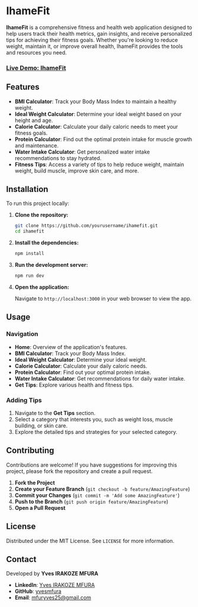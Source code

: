 # IhameFit

**IhameFit** is a comprehensive fitness and health web application designed to help users track their health metrics, gain insights, and receive personalized tips for achieving their fitness goals. Whether you're looking to reduce weight, maintain it, or improve overall health, IhameFit provides the tools and resources you need.

### [Live Demo: IhameFit](#)

## Features

- **BMI Calculator**: Track your Body Mass Index to maintain a healthy weight.
- **Ideal Weight Calculator**: Determine your ideal weight based on your height and age.
- **Calorie Calculator**: Calculate your daily caloric needs to meet your fitness goals.
- **Protein Calculator**: Find out the optimal protein intake for muscle growth and maintenance.
- **Water Intake Calculator**: Get personalized water intake recommendations to stay hydrated.
- **Fitness Tips**: Access a variety of tips to help reduce weight, maintain weight, build muscle, improve skin care, and more.

## Installation

To run this project locally:

1. **Clone the repository:**

    ```bash
    git clone https://github.com/yourusername/ihamefit.git
    cd ihamefit
    ```

2. **Install the dependencies:**

    ```bash
    npm install
    ```

3. **Run the development server:**

    ```bash
    npm run dev
    ```

4. **Open the application:**

    Navigate to `http://localhost:3000` in your web browser to view the app.

## Usage

### Navigation

- **Home**: Overview of the application's features.
- **BMI Calculator**: Track your Body Mass Index.
- **Ideal Weight Calculator**: Determine your ideal weight.
- **Calorie Calculator**: Calculate your daily caloric needs.
- **Protein Calculator**: Find out your optimal protein intake.
- **Water Intake Calculator**: Get recommendations for daily water intake.
- **Get Tips**: Explore various health and fitness tips.

### Adding Tips

1. Navigate to the **Get Tips** section.
2. Select a category that interests you, such as weight loss, muscle building, or skin care.
3. Explore the detailed tips and strategies for your selected category.

## Contributing

Contributions are welcome! If you have suggestions for improving this project, please fork the repository and create a pull request.

1. **Fork the Project**
2. **Create your Feature Branch** (`git checkout -b feature/AmazingFeature`)
3. **Commit your Changes** (`git commit -m 'Add some AmazingFeature'`)
4. **Push to the Branch** (`git push origin feature/AmazingFeature`)
5. **Open a Pull Request**

## License

Distributed under the MIT License. See `LICENSE` for more information.

## Contact

Developed by **Yves IRAKOZE MFURA**

- **LinkedIn**: [Yves IRAKOZE MFURA](#)
- **GitHub**: [yvesmfura](https://github.com/yvesmfura)
- **Email**: [mfuryves25@gmail.com](mailto:mfuryves25@gmail.com)
